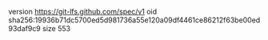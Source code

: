 version https://git-lfs.github.com/spec/v1
oid sha256:19936b71dc5700ed5d981736a55e120a09df4461ce86212f63be00ed93daf9c9
size 553
